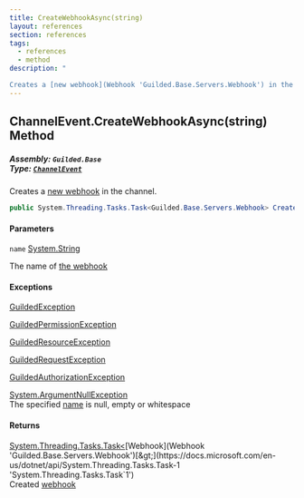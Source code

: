 ```yaml
---
title: CreateWebhookAsync(string)
layout: references
section: references
tags:
  - references
  - method
description: "

Creates a [new webhook](Webhook 'Guilded.Base.Servers.Webhook') in the channel."
---
```


## ChannelEvent.CreateWebhookAsync(string) Method
##### **Assembly:** `Guilded.Base`<br/>**Type:** [`ChannelEvent`](ChannelEvent 'Guilded.Base.Events.ChannelEvent')

Creates a [new webhook](Webhook 'Guilded.Base.Servers.Webhook') in the channel.

```csharp
public System.Threading.Tasks.Task<Guilded.Base.Servers.Webhook> CreateWebhookAsync(string name);
```
#### Parameters

<a name='Guilded.Base.Events.ChannelEvent.CreateWebhookAsync(string).name'></a>

`name` [System.String](https://docs.microsoft.com/en-us/dotnet/api/System.String 'System.String')

The name of [the webhook](Webhook 'Guilded.Base.Servers.Webhook')

#### Exceptions

[GuildedException](GuildedException 'Guilded.Base.GuildedException')

[GuildedPermissionException](GuildedPermissionException 'Guilded.Base.GuildedPermissionException')

[GuildedResourceException](GuildedResourceException 'Guilded.Base.GuildedResourceException')

[GuildedRequestException](GuildedRequestException 'Guilded.Base.GuildedRequestException')

[GuildedAuthorizationException](GuildedAuthorizationException 'Guilded.Base.GuildedAuthorizationException')

[System.ArgumentNullException](https://docs.microsoft.com/en-us/dotnet/api/System.ArgumentNullException 'System.ArgumentNullException')  
The specified [name](ChannelEvent.CreateWebhookAsync(string)#Guilded.Base.Events.ChannelEvent.CreateWebhookAsync(string).name 'Guilded.Base.Events.ChannelEvent.CreateWebhookAsync(string).name') is null, empty or whitespace

#### Returns
[System.Threading.Tasks.Task&lt;](https://docs.microsoft.com/en-us/dotnet/api/System.Threading.Tasks.Task-1 'System.Threading.Tasks.Task`1')[Webhook](Webhook 'Guilded.Base.Servers.Webhook')[&gt;](https://docs.microsoft.com/en-us/dotnet/api/System.Threading.Tasks.Task-1 'System.Threading.Tasks.Task`1')  
Created [webhook](Webhook 'Guilded.Base.Servers.Webhook')